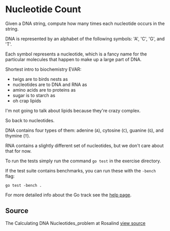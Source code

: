 # Nucleotide Count

Given a DNA string, compute how many times each nucleotide occurs in the string.

DNA is represented by an alphabet of the following symbols: 'A', 'C',
'G', and 'T'.

Each symbol represents a nucleotide, which is a fancy name for the
particular molecules that happen to make up a large part of DNA.

Shortest intro to biochemistry EVAR:

- twigs are to birds nests as
- nucleotides are to DNA and RNA as
- amino acids are to proteins as
- sugar is to starch as
- oh crap lipids

I'm not going to talk about lipids because they're crazy complex.

So back to nucleotides.

DNA contains four types of them: adenine (`A`), cytosine (`C`), guanine
(`G`), and thymine (`T`).

RNA contains a slightly different set of nucleotides, but we don't care
about that for now.

To run the tests simply run the command `go test` in the exercise directory.

If the test suite contains benchmarks, you can run these with the `-bench`
flag:

    go test -bench .

For more detailed info about the Go track see the [help
page](http://exercism.io/languages/go).

## Source

The Calculating DNA Nucleotides_problem at Rosalind [view source](http://rosalind.info/problems/dna/)
